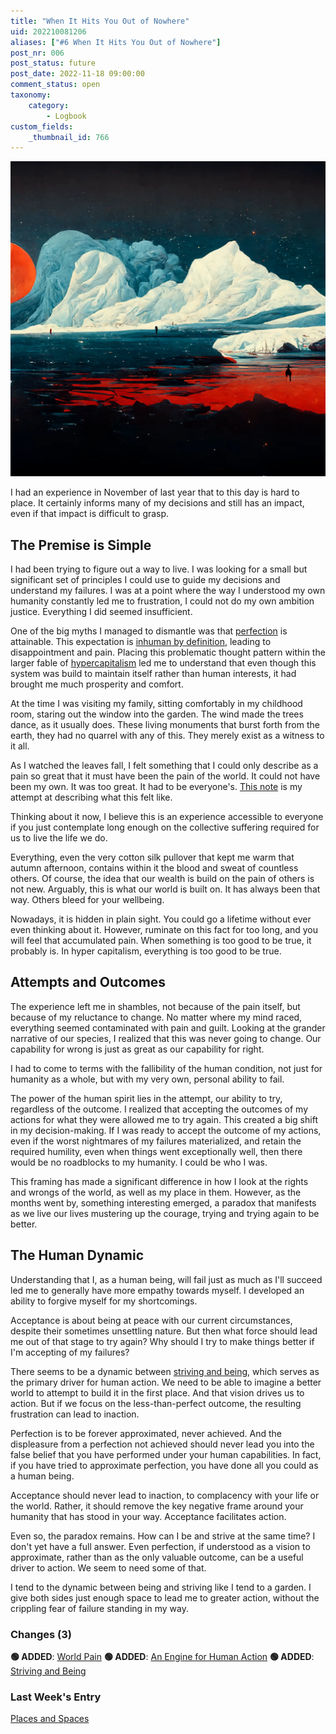 ```yaml
---
title: "When It Hits You Out of Nowhere"
uid: 202210081206
aliases: ["#6 When It Hits You Out of Nowhere"]
post_nr: 006
post_status: future
post_date: 2022-11-18 09:00:00
comment_status: open
taxonomy:
    category:
        - Logbook
custom_fields:
    _thumbnail_id: 766
---
```


![An Arctic landscape with world pain buried underneath](/_images/image-when-it-hits-you-out-of-nowhere.webp "When It Hits You Out of Nowhere")

I had an experience in November of last year that to this day is hard to place. It certainly informs many of my decisions and still has an impact, even if that impact is difficult to grasp.

## The Premise is Simple

I had been trying to figure out a way to live. I was looking for a small but significant set of principles I could use to guide my decisions and understand my failures. I was at a point where the way I understood my own humanity constantly led me to frustration, I could not do my own ambition justice. Everything I did seemed insufficient.

One of the big myths I managed to dismantle was that [perfection](./perfection-is-an-illusion.md) is attainable. This expectation is [inhuman by definition](./productivity-myth.md), leading to disappointment and pain. Placing this problematic thought pattern within the larger fable of [hypercapitalism](./a-users-definition-of-hypercapitalism.md) led me to understand that even though this system was build to maintain itself rather than human interests, it had brought me much prosperity and comfort.

At the time I was visiting my family, sitting comfortably in my childhood room, staring out the window into the garden. The wind made the trees dance, as it usually does. These living monuments that burst forth from the earth, they had no quarrel with any of this. They merely exist as a witness to it all. 

As I watched the leaves fall, I felt something that I could only describe as a pain so great that it must have been the pain of the world. It could not have been my own. It was too great. It had to be everyone's. [This note](./world-pain.md) is my attempt at describing what this felt like.

Thinking about it now, I believe this is an experience accessible to everyone if you just contemplate long enough on the collective suffering required for us to live the life we do.

Everything, even the very cotton silk pullover that kept me warm that autumn afternoon, contains within it the blood and sweat of countless others. Of course, the idea that our wealth is build on the pain of others is not new. Arguably, this is what our world is built on. It has always been that way. Others bleed for your wellbeing.

Nowadays, it is hidden in plain sight. You could go a lifetime without ever even thinking about it. However, ruminate on this fact for too long, and you will feel that accumulated pain. When something is too good to be true, it probably is. In hyper capitalism, everything is too good to be true.

## Attempts and Outcomes

The experience left me in shambles, not because of the pain itself, but because of my reluctance to change. No matter where my mind raced, everything seemed contaminated with pain and guilt. Looking at the grander narrative of our species, I realized that this was never going to change. Our capability for wrong is just as great as our capability for right. 

I had to come to terms with the fallibility of the human condition, not just for humanity as a whole, but with my very own, personal ability to fail. 

The power of the human spirit lies in the attempt, our ability to try, regardless of the outcome. I realized that accepting the outcomes of my actions for what they were allowed me to try again. This created a big shift in my decision-making. If I was ready to accept the outcome of my actions, even if the worst nightmares of my failures materialized, and retain the required humility, even when things went exceptionally well, then there would be no roadblocks to my humanity. I could be who I was.

This framing has made a significant difference in how I look at the rights and wrongs of the world, as well as my place in them. However, as the months went by, something interesting emerged, a paradox that manifests as we live our lives mustering up the courage, trying and trying again to be better. 

## The Human Dynamic

Understanding that I, as a human being, will fail just as much as I'll succeed led me to generally have more empathy towards myself. I developed an ability to forgive myself for my shortcomings.

Acceptance is about being at peace with our current circumstances, despite their sometimes unsettling nature. But then what force should lead me out of that stage to try again? Why should I try to make things better if I'm accepting of my failures? 

There seems to be a dynamic between [striving and being](./striving-and-being.md), which serves as the primary driver for human action. We need to be able to imagine a better world to attempt to build it in the first place. And that vision drives us to action. But if we focus on the less-than-perfect outcome, the resulting frustration can lead to inaction.

Perfection is to be forever approximated, never achieved. And the displeasure from a perfection not achieved should never lead you into the false belief that you have performed under your human capabilities. In fact, if you have tried to approximate perfection, you have done all you could as a human being. 

Acceptance should never lead to inaction, to complacency with your life or the world. Rather, it should remove the key negative frame around your humanity that has stood in your way. Acceptance facilitates action. 

Even so, the paradox remains. How can I be and strive at the same time? I don't yet have a full answer. Even perfection, if understood as a vision to approximate, rather than as the only valuable outcome, can be a useful driver to action. We seem to need some of that. 

I tend to the dynamic between being and striving like I tend to a garden. I give both sides just enough space to lead me to greater action, without the crippling fear of failure standing in my way.

### Changes (3)
**🟢 ADDED**: [World Pain](./world-pain.md)
**🟢 ADDED**: [An Engine for Human Action](./an-engine-for-human-action.md)
**🟢 ADDED**: [Striving and Being](./striving-and-being.md)

### Last Week's Entry
[Places and Spaces](./places-and-spaces.md)